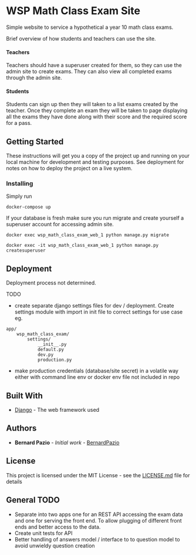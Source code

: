 # WSP Math Class Exam Site

Simple website to service a hypothetical a year 10 math class exams.

Brief overview of how students and teachers can use the site.

#### Teachers
Teachers should have a superuser created for them, so they can use the admin site to create exams. 
They can also view all completed exams through the admin site.

#### Students
Students can sign up then they will taken to a list exams created by the teacher. Once they complete an exam they 
will be taken to page displaying all the exams they have done along with their score and the required score for a pass.


## Getting Started

These instructions will get you a copy of the project up and running on your local machine for development and testing 
purposes. See deployment for notes on how to deploy the project on a live system.

### Installing
    
Simply run

```
docker-compose up
```

If your database is fresh make sure you run migrate and create yourself a superuser account for accessing admin site.

```
docker exec wsp_math_class_exam_web_1 python manage.py migrate
```

```
docker exec -it wsp_math_class_exam_web_1 python manage.py createsuperuser
```

## Deployment

Deployment process not determined. 

TODO
- create separate django settings files for dev / deployment. Create settings module with import in init file to 
correct settings for use case eg.
```
app/
    wsp_math_class_exam/
        settings/
            __init__.py
            default.py
            dev.py
            production.py
``` 
- make production credentials (database/site secret) in a volatile way either with command line env or docker env 
file not included in repo

## Built With

* [Django](https://docs.djangoproject.com/en/2.1/) - The web framework used

## Authors

* **Bernard Pazio** - *Initial work* - [BernardPazio](https://github.com/BernardPazio)

## License

This project is licensed under the MIT License - see the [LICENSE.md](LICENSE.md) file for details

## General TODO

- Separate into two apps one for an REST API accessing the exam data and one for serving the front end. 
To allow plugging of different front ends and better access to the data.
- Create unit tests for API
- Better handling of answers model / interface to to question model to avoid unwieldy question creation

